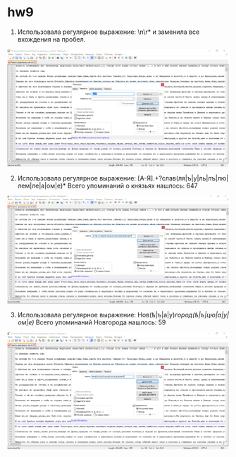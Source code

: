 # hw9
1. Использовала регулярное выражение: \n\r* и заменила все вхождения на пробел.

![](https://raw.githubusercontent.com/annapivovarova/hw9/master/%D0%BB%D0%B5%D1%82%D0%BE%D0%BF%D0%B8%D1%81%D1%8C1%20%D0%BF%D1%80%D0%BE%D0%B1%D0%B5%D0%BB%D1%8B.png)

2. Использовала регулярное выражение: [А-Я].+?слав(ля|ъ|у|ль|лъ|лю|лем|ле|а|ом|е)* 
Всего упоминаний о князьях нашлось: 647

![](https://raw.githubusercontent.com/annapivovarova/hw9/master/%D0%BB%D0%B5%D1%82%D0%BE%D0%BF%D0%B8%D1%81%D1%8C2%20%D1%81%D0%BB%D0%B0%D0%B2.png)

3. Использовала регулярное выражение: Нов(ѣ|ъ|а|у)*город(ѣ|ъ|цю|а|у|ом|е)* 
Всего упоминаний Новгорода нашлось: 59

![](https://raw.githubusercontent.com/annapivovarova/hw9/master/%D0%BB%D0%B5%D1%82%D0%BE%D0%BF%D0%B8%D1%81%D1%8C3%20%D0%BD%D0%BE%D0%B2%D0%B3%D0%BE%D1%80%D0%BE%D0%B4.png)
